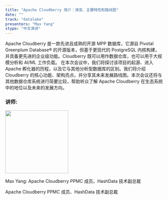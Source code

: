 ```yaml
---
title: "Apache Cloudberry 简介：演变、主要特性和路线图"
date: ""
track: "datalake"
presenters: "Max Yang"
stype: "中文演讲"
---
```


Apache Cloudberry 是一款先进且成熟的开源 MPP 数据库，它源自 Pivotal Greenplum Database® 的开源版本，但基于更现代的 PostgreSQL 内核构建，并具备更先进的企业级功能。Cloudberry 既可以用作数据仓库，也可以用于大规模分析和 AI/ML 工作负载。
在本次会议中，我们将探讨该项目的起源、进入 Apache 孵化器的历程，以及它与其他分析型数据库的区别。我们将介绍 Cloudberry 的核心功能、架构亮点，并分享其未来发展路线图。本次会议还将与其他数据仓库系统进行简要比较，帮助听众了解 Apache Cloudberry 在生态系统中的地位以及未来的发展方向。

### 讲师:

<img src="https://sessionize.com/image/7d99-400o400o1-KXGZ6fS6aQcuWW63gVwjQs.jpg" width="200" /><br/>

Max Yang: Apache Cloudberry PPMC 成员，HashData 技术副总裁

Apache Cloudberry PPMC 成员、HashData 技术副总裁